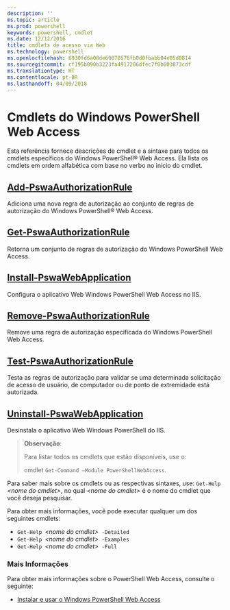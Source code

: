 ```yaml
---
description: ''
ms.topic: article
ms.prod: powershell
keywords: powershell, cmdlet
ms.date: 12/12/2016
title: cmdlets de acesso via Web
ms.technology: powershell
ms.openlocfilehash: 6930fd6a08de69078576fb0d0fbabb04e05d0814
ms.sourcegitcommit: cf195b090b3223fa4917206dfec7f0b603873cdf
ms.translationtype: HT
ms.contentlocale: pt-BR
ms.lasthandoff: 04/09/2018
---
```

# <a name="windows-powershell-web-access-cmdlets"></a>Cmdlets do Windows PowerShell Web Access

Esta referência fornece descrições de cmdlet e a sintaxe para todos os cmdlets específicos do Windows PowerShell® Web Access. Ela lista os cmdlets em ordem alfabética com base no verbo no início do cmdlet.

## <a name="add-pswaauthorizationruleadd-pswaauthorizationrulemd"></a>[Add-PswaAuthorizationRule](add-pswaauthorizationrule.md)

Adiciona uma nova regra de autorização ao conjunto de regras de autorização do Windows PowerShell® Web Access.

## <a name="get-pswaauthorizationruleget-pswaauthorizationrulemd"></a>[Get-PswaAuthorizationRule](get-pswaauthorizationrule.md)

Retorna um conjunto de regras de autorização do Windows PowerShell Web Access.

## <a name="install-pswawebapplicationinstall-pswawebapplicationmd"></a>[Install-PswaWebApplication](install-pswawebapplication.md)

Configura o aplicativo Web Windows PowerShell Web Access no IIS.

## <a name="remove-pswaauthorizationruleremove-pswaauthorizationrulemd"></a>[Remove-PswaAuthorizationRule](remove-pswaauthorizationrule.md)

Remove uma regra de autorização especificada do Windows PowerShell Web Access.

## <a name="test-pswaauthorizationruletest-pswaauthorizationrulemd"></a>[Test-PswaAuthorizationRule](test-pswaauthorizationrule.md)

Testa as regras de autorização para validar se uma determinada solicitação de acesso de usuário, de computador ou de ponto de extremidade está autorizada.

## <a name="uninstall-pswawebapplicationuninstall-pswawebapplicationmd"></a>[Uninstall-PswaWebApplication](uninstall-pswawebapplication.md)

Desinstala o aplicativo Web Windows PowerShell do IIS.

>**Observação**:
>
>Para listar todos os cmdlets que estão disponíveis, use o:
>
> cmdlet `Get-Command –Module PowerShellWebAccess`.

Para saber mais sobre os cmdlets ou as respectivas sintaxes, use: `Get-Help ` *&lt;nome do cmdlet&gt;*, no qual *&lt;nome do cmdlet&gt;* é o nome do cmdlet que você deseja pesquisar.

Para obter mais informações, você pode executar qualquer um dos seguintes cmdlets:

- `Get-Help `*&lt;nome do cmdlet&gt;*` -Detailed`
- `Get-Help `*&lt;nome do cmdlet&gt;*` -Examples`
- `Get-Help `*&lt;nome do cmdlet&gt;*` -Full`

### <a name="more-information"></a>Mais Informações

Para obter mais informações sobre o PowerShell Web Access, consulte o seguinte:

- [Instalar e usar o Windows PowerShell Web Access](../install-and-use-windows-powershell-web-access.md)